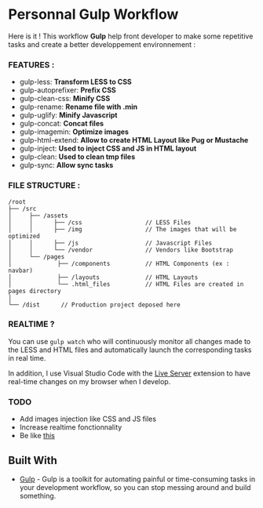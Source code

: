 # Personnal Gulp Workflow

Here is it ! This workflow **Gulp** help front developer to make some repetitive tasks and create a better developpement environnement :

### FEATURES :
- gulp-less: **Transform LESS to CSS**
- gulp-autoprefixer: **Prefix CSS**
- gulp-clean-css: **Minify CSS**
- gulp-rename: **Rename file with .min**
- gulp-uglify: **Minify Javascript**
- gulp-concat: **Concat files**
- gulp-imagemin: **Optimize images**
- gulp-html-extend: **Allow to create HTML Layout like Pug or Mustache**
- gulp-inject: **Used to inject CSS and JS in HTML layout**
- gulp-clean: **Used to clean tmp files**
- gulp-sync: **Allow sync tasks**

### FILE STRUCTURE :
```
/root
├── /src
│     ├── /assets
│     │      ├── /css                  // LESS Files
│     │      ├── /img                  // The images that will be optimized
│     │      ├── /js                   // Javascript Files
│     │      └── /vendor               // Vendors like Bootstrap
│     └── /pages
│             ├── /components          // HTML Components (ex : navbar)
│             ├── /layouts             // HTML Layouts
│             └── .html_files          // HTML Files are created in pages directory
│
└── /dist      // Production project deposed here
```

### REALTIME ?
You can use `gulp watch` who will continuously monitor all changes made to the LESS and HTML files and automatically launch the corresponding tasks in real time.

In addition, I use Visual Studio Code with the [Live Server](https://github.com/ritwickdey/vscode-live-server)  extension to have real-time changes on my browser when I develop.

### TODO
- Add images injection like CSS and JS files
- Increase realtime fonctionnality
- Be like [this](https://coub.com/view/17c0vx)

## Built With
* [Gulp](https://gulpjs.com/) - Gulp is a toolkit for automating painful or time-consuming tasks in your development workflow, so you can stop messing around and build something. 

